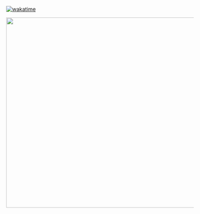 [![wakatime](https://wakatime.com/badge/user/37718f76-572e-4513-b2c5-41c4d93d287a.svg)](https://wakatime.com/@37718f76-572e-4513-b2c5-41c4d93d287a)

<!--[<img src="https://spotify-playing-gregnrobinson.vercel.app/api/spotify/?background_color=transparent&border_color=transparent" alt="Spotify Now Playing" width="300" />](https://open.spotify.com/user/gregnrobinson-ca)-->

<img src="https://wakatime.com/share/@gregnrobinson/8fc9f5b8-54c9-48d9-a5aa-3115f7fc293c.svg" width="512">
